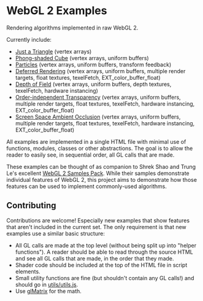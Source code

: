 WebGL 2 Examples
================

Rendering algorithms implemented in raw WebGL 2.

Currently include:
- [Just a Triangle](https://tsherif.github.io/webgl2examples/triangle.html) (vertex arrays)
- [Phong-shaded Cube](https://tsherif.github.io/webgl2examples/cube.html) (vertex arrays, uniform buffers)
- [Particles](https://tsherif.github.io/webgl2examples/particles.html) (vertex arrays, uniform buffers, transform feedback)
- [Deferred Rendering](https://tsherif.github.io/webgl2examples/deferred.html) (vertex arrays, uniform buffers, multiple render targets, float textures, texelFetch, EXT_color_buffer_float)
- [Depth of Field](https://tsherif.github.io/webgl2examples/dof.html) (vertex arrays, uniform buffers, depth textures, texelFetch, hardware instancing)
- [Order-independent Transparency](https://tsherif.github.io/webgl2examples/oit.html) (vertex arrays, uniform buffers, multiple render targets, float textures, texelFetch, hardware instancing, EXT_color_buffer_float)
- [Screen Space Ambient Occlusion](https://tsherif.github.io/webgl2examples/ssao.html) (vertex arrays, uniform buffers, multiple render targets, float textures, texelFetch, hardware instancing, EXT_color_buffer_float)

All examples are implemented in a single HTML file with minimal use of functions, modules, classes or other abstractions. The goal is to allow the reader to easily see, in sequential order, all GL calls that are made.

These examples can be thought of as companion to Shrek Shao and Trung Le's excellent [WebGL 2 Samples Pack](http://webglsamples.org/WebGL2Samples/). While their samples demonstrate individual features of WebGL 2, this project aims to demonstrate how those features can be used to implement commonly-used algorithms.

Contributing
------------

Contributions are welcome! Especially new examples that show features that aren't included in the current set. The only requirement is that new examples use a similar basic structure:
- All GL calls are made at the top level (without being split up into "helper functions"). A reader should be able to read through the source HTML and see all GL calls that are made, in the order that they made.
- Shader code should be included at the top of the HTML file in script elements.
- Small utility functions are fine (but shouldn't contain any GL calls!) and should go in [utils/utils.js](https://github.com/tsherif/webgl2examples/blob/master/utils/utils.js).
- Use [glMatrix](https://github.com/tsherif/webgl2examples/blob/master/utils/gl-matrix.js) for the math.
